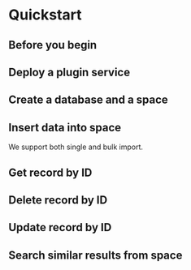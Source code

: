 # Quickstart


## Before you begin

## Deploy a plugin service

## Create a database and a space

## Insert data into space

We support both single and bulk import.


## Get record by ID

## Delete record by ID

## Update record by ID

## Search similar results from space 


